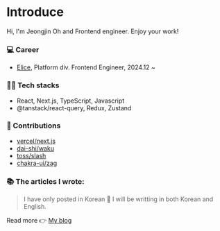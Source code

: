 # Introduce

Hi, I'm Jeongjin Oh and Frontend engineer. Enjoy your work!


### 💻 Career
- [Elice](https://elice.io/en), Platform div. Frontend Engineer, 2024.12 ~


### 🧑‍💻 Tech stacks
- React, Next.js, TypeScript, Javascript
- @tanstack/react-query, Redux, Zustand


### 🙌 Contributions
- [vercel/next.js](https://github.com/vercel/next.js/issues?q=involves:ojj1123)
- [dai-shi/waku](https://github.com/dai-shi/waku/issues?q=involves:ojj1123)
- [toss/slash](https://github.com/toss/slash/issues?q=involves:ojj1123)
- [chakra-ui/zag](https://github.com/chakra-ui/zag/pulls?q=involves:ojj1123)

### 📚 The articles I wrote:

> I have only posted in Korean 🙏
> I will be writting in both Korean and English.

Read more 👉 [My blog](https://velog.io/@ojj1123)
